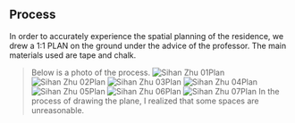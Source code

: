 ## Process

In order to accurately experience the spatial planning of the residence, we drew a 1:1 PLAN on the ground under the advice of the professor. The main materials used are tape and chalk.

>Below is a photo of the process.
>![Sihan Zhu 01Plan](https://user-images.githubusercontent.com/90564579/134554374-a6aacf4d-0ccb-4f78-911e-0325438fb2ff.jpg)
![Sihan Zhu 02Plan](https://user-images.githubusercontent.com/90564579/134554394-87c1932c-be6e-4c86-b1eb-f63fef1b668a.jpg)
![Sihan Zhu 03Plan](https://user-images.githubusercontent.com/90564579/134554415-c7709480-fb5b-4b2b-a3a6-4cb2ae959c2f.jpg)
![Sihan Zhu 04Plan](https://user-images.githubusercontent.com/90564579/134554442-0aac0f14-9b02-4b9f-b52a-966ca6c3ce1c.jpg)
![Sihan Zhu 05Plan](https://user-images.githubusercontent.com/90564579/134554489-b8642540-025e-4a9b-adb9-a4bf1ecbf6b7.jpg)
![Sihan Zhu 06Plan](https://user-images.githubusercontent.com/90564579/134554549-dd5490b9-ed63-4824-89c4-e4bafe932005.jpg)
![Sihan Zhu 07Plan](https://user-images.githubusercontent.com/90564579/134554568-b9786c18-4785-4d16-9e7a-4f52fd079c9a.jpg)
In the process of drawing the plane, I realized that some spaces are unreasonable.
